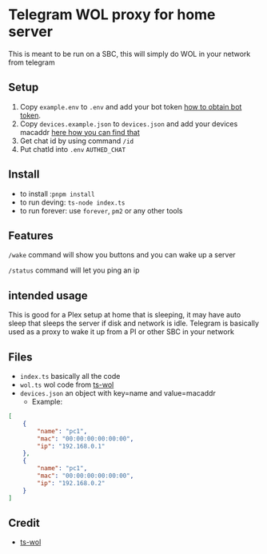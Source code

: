 # Telegram WOL proxy for home server

This is meant to be run on a SBC, this will simply do WOL in your network from telegram

## Setup

1. Copy `example.env` to `.env` and add your bot token [how to obtain bot token](https://core.telegram.org/bots/tutorial).
2. Copy `devices.example.json` to `devices.json` and add your devices macaddr [here how you can find that](https://itssc.rpi.edu/hc/en-us/articles/360001995831-How-to-find-your-MAC-Address-for-MacOS-Linux-Windows)
3. Get chat id by using command `/id`
4. Put chatId into `.env` `AUTHED_CHAT`

## Install

 - to install :`pnpm install`
 - to run deving: `ts-node index.ts`
 - to run forever: use `forever`, `pm2` or any other tools
 
## Features

`/wake` command will show you buttons and you can wake up a server

`/status` command will let you ping an ip

## intended usage

This is good for a Plex setup at home that is sleeping, it may have auto sleep that sleeps the server if disk and network is idle. Telegram is basically used as a proxy to wake it up from a PI or other SBC in your network

## Files

- `index.ts` basically all the code
- `wol.ts` wol code from [ts-wol](https://www.npmjs.com/package/ts-wol)
- `devices.json` an object with key=name and value=macaddr
    - Example: 
```JSON
[
    {
        "name": "pc1",
        "mac": "00:00:00:00:00:00",
        "ip": "192.168.0.1"
    },
    {
        "name": "pc1",
        "mac": "00:00:00:00:00:00",
        "ip": "192.168.0.2"
    }
]
```

## Credit

- [ts-wol](https://www.npmjs.com/package/ts-wol)